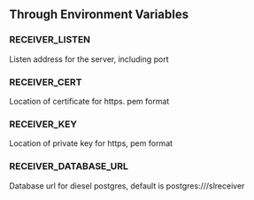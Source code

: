 ## Through Environment Variables
### RECEIVER_LISTEN
Listen address for the server, including port
### RECEIVER_CERT
Location of certificate for https. pem format
### RECEIVER_KEY
Location of private key for https, pem format
### RECEIVER_DATABASE_URL
Database url for diesel postgres, default is postgres:///slreceiver
